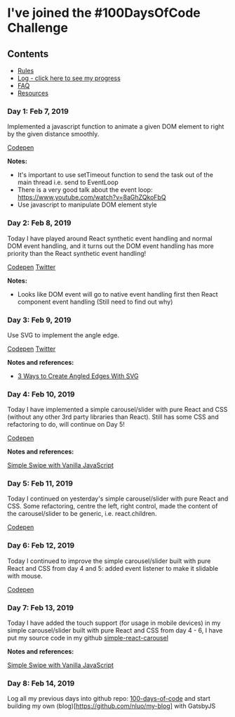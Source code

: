 # I've joined the #100DaysOfCode Challenge

## Contents

* [Rules](rules.md)
* [Log - click here to see my progress](log.md)
* [FAQ](FAQ.md)
* [Resources](resources.md)

### Day 1: Feb 7, 2019

Implemented a javascript function to animate a given DOM element to right by the given distance smoothly. 

[Codepen](https://codepen.io/nluo/pen/WPXWNJ?editors=1111)

**Notes:**

* It's important to use setTimeout function to send the task out of the main thread i.e. send to EventLoop
* There is a very good talk about the event loop: https://www.youtube.com/watch?v=8aGhZQkoFbQ
* Use javascript to manipulate DOM element style

### Day 2: Feb 8, 2019

Today I have played around React synthetic event handling and normal DOM event handling, and it turns out the DOM event handling has more priority than the React synthetic event handling!

[Codepen](https://t.co/91DIdQUA6F)
[Twitter](https://twitter.com/nluo933/status/1093840418121216000) 

**Notes:**

* Looks like DOM event will go to native event handling first then React component event handling (Still need to find out why)


### Day 3: Feb 9, 2019

Use SVG to implement the angle edge.

[Codepen](https://t.co/x3CGMUJhXV)
[Twitter](https://twitter.com/nluo933/status/1094236078121205761)

**Notes and references:**

* [3 Ways to Create Angled Edges With SVG](https://webdesign.tutsplus.com/tutorials/quick-tip-how-to-create-angled-edges-with-sass--cms-31545)


### Day 4: Feb 10, 2019
Today I have implemented a simple carousel/slider with pure React and CSS (without any other 3rd party libraries than React). Still has some CSS and refactoring to do, will continue on Day 5!

[Codepen](https://t.co/bFMwLx2q8D)

**Notes and references:**

[Simple Swipe with Vanilla JavaScript](https://css-tricks.com/simple-swipe-with-vanilla-javascript/)


### Day 5: Feb 11, 2019
Today I continued on yesterday's simple carousel/slider with pure React and CSS.
Some refactoring, centre the left, right control, made the content of the carousel/slider to be generic, i.e. react.children. 

[Codepen](https://codepen.io/nluo/pen/XOqdjv) 

### Day 6: Feb 12, 2019

Today I continued to improve the simple carousel/slider built with pure React and CSS from day 4 and 5:  added event listener to make it slidable with mouse.

[Codepen](https://codepen.io/nluo/pen/XOqdjv )

### Day 7: Feb 13, 2019

Today I have added the touch support (for usage in mobile devices) in my  simple carousel/slider built with pure React and CSS from day 4 - 6, I have put my source code in my github [simple-react-carousel](https://github.com/nluo/simple-react-carousel)

**Notes and references:**

[Simple Swipe with Vanilla JavaScript](https://css-tricks.com/simple-swipe-with-vanilla-javascript/)

### Day 8: Feb 14, 2019

Log all my previous days into github repo: [100-days-of-code](https://github.com/nluo/100-days-of-code) and start building my own (blog)[https://github.com/nluo/my-blog] with GatsbyJS 